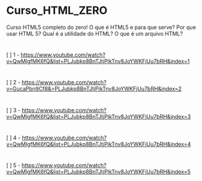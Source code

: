 # Curso_HTML_ZERO
Curso HTML5 completo do zero! O que é HTML5 e para que serve? Por que usar HTML 5? Qual é a utilidade do HTML? O que é um arquivo HTML?
#
[  ] 1 - https://www.youtube.com/watch?v=QwMlgfMK6fQ&list=PLJubkp8BnTJtjPikTnv8JoYWKFjUu7bRH&index=1
#
[  ] 2 - https://www.youtube.com/watch?v=GucaPbn9Cf8&=PLJubkp8BnTJtjPikTnv8JoYWKFjUu7bRH&index=2
#
[  ] 3 - https://www.youtube.com/watch?v=QwMlgfMK6fQ&list=PLJubkp8BnTJtjPikTnv8JoYWKFjUu7bRH&index=3
#
[  ] 4 - https://www.youtube.com/watch?v=QwMlgfMK6fQ&list=PLJubkp8BnTJtjPikTnv8JoYWKFjUu7bRH&index=4
#
[  ] 5 - https://www.youtube.com/watch?v=QwMlgfMK6fQ&list=PLJubkp8BnTJtjPikTnv8JoYWKFjUu7bRH&index=5
